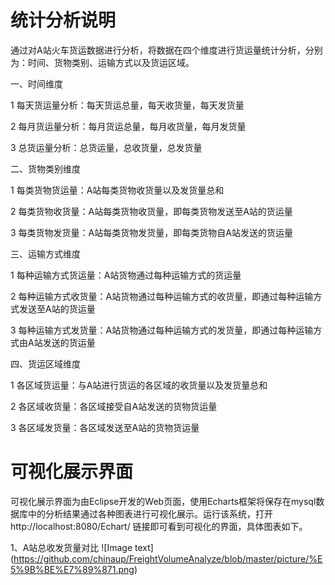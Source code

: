 统计分析说明
======

通过对A站火车货运数据进行分析，将数据在四个维度进行货运量统计分析，分别为：时间、货物类别、运输方式以及货运区域。

一、时间维度

1 每天货运量分析：每天货运总量，每天收货量，每天发货量

2 每月货运量分析：每月货运总量，每月收货量，每月发货量

3 总货运量分析：总货运量，总收货量，总发货量

二、货物类别维度

1 每类货物货运量：A站每类货物收货量以及发货量总和

2 每类货物收货量：A站每类货物收货量，即每类货物发送至A站的货运量

3 每类货物发货量：A站每类货物发货量，即每类货物自A站发送的货运量

三、运输方式维度

1 每种运输方式货运量：A站货物通过每种运输方式的货运量

2 每种运输方式收货量：A站货物通过每种运输方式的收货量，即通过每种运输方式发送至A站的货运量

3 每种运输方式发货量：A站货物通过每种运输方式的发货量，即通过每种运输方式由A站发送的货运量

四、货运区域维度

1 各区域货运量：与A站进行货运的各区域的收货量以及发货量总和

2 各区域收货量：各区域接受自A站发送的货物货运量

3 各区域发货量：各区域发送至A站的货物货运量

可视化展示界面
======

可视化展示界面为由Eclipse开发的Web页面，使用Echarts框架将保存在mysql数据库中的分析结果通过各种图表进行可视化展示。运行该系统，打开http://localhost:8080/Echart/ 链接即可看到可视化的界面，具体图表如下。

1、A站总收发货量对比
![Image text]
(https://github.com/chinaup/FreightVolumeAnalyze/blob/master/picture/%E5%9B%BE%E7%89%871.png)
